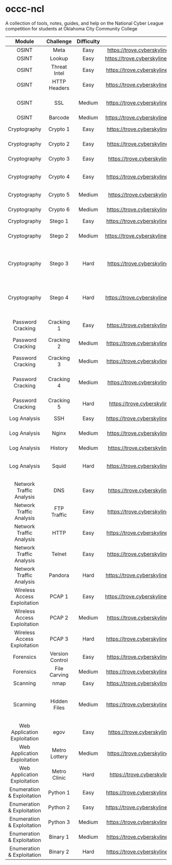 # occc-ncl
A collection of tools, notes, guides, and help on the National Cyber League competition for students at Oklahoma City Community College

|            Module            |    Challenge    | Difficulty |                              Guide                              |                        Tools                        |
|:----------------------------:|:---------------:|:----------:|:---------------------------------------------------------------:|:---------------------------------------------------:|
| OSINT                        | Meta            | Easy       | https://trove.cyberskyline.com/fccca3812b1a47528f8ab55e1dd7b894 | metadata2go                                         |
| OSINT                        | Lookup          | Easy       | https://trove.cyberskyline.com/beb4674c3c12483bbb9423711690764d | Google                                              |
| OSINT                        | Threat Intel    | Easy       | https://trove.cyberskyline.com/9ed371a52eed4a81a05df34587074326 | Wikipedia                                           |
| OSINT                        | HTTP Headers    | Easy       | https://trove.cyberskyline.com/0d6e926b2e5b402bacdd6b62cb48e342 | Wikipedia                                           |
| OSINT                        | SSL             | Medium     | https://trove.cyberskyline.com/8835d44ab9914ab98e25c6b2b5999abf | Online Barcode Reader                               |
| OSINT                        | Barcode         | Medium     | https://trove.cyberskyline.com/d695b934ae954d30b237eb4e1d81a946 |                                                     |
| Cryptography                 | Crypto 1        | Easy       | https://trove.cyberskyline.com/8964d7b06a234684abffade642838140 | RapidTables, CyberChef                              |
| Cryptography                 | Crypto 2        | Easy       | https://trove.cyberskyline.com/645f2b9059b04943bfa2c28b02667df5 | Rot13, CyberChef                                    |
| Cryptography                 | Crypto 3        | Easy       | https://trove.cyberskyline.com/7fa9781f241c4be49bf0cca9eadc2409 | Rumkin, CyberChef                                   |
| Cryptography                 | Crypto 4        | Easy       | https://trove.cyberskyline.com/346b7cdf8ae246c9b1ce41971d3e1b31 | Morse Code Translator, CyberChef                    |
| Cryptography                 | Crypto 5        | Medium     | https://trove.cyberskyline.com/125ced3a43004eef8e467fbc0fbcaa03 | dCode, CyberChef                                    |
| Cryptography                 | Crypto 6        | Medium     | https://trove.cyberskyline.com/c6c704add2e84e6ea6ddad7f2d7668d1 | dCode, CyberChef                                    |
| Cryptography                 | Stego 1         | Easy       | https://trove.cyberskyline.com/733a58d8135847bbb08a4a6aacaeb96a | strings, grep                                       |
| Cryptography                 | Stego 2         | Medium     | https://trove.cyberskyline.com/5133730a17214be3831588652a5ce777 | Digital Invisible Ink Toolkit, file                 |
| Cryptography                 | Stego 3         | Hard       | https://trove.cyberskyline.com/455a54f0eb444fe399c9b4966a25f1d0 | Digital Invisible Ink Toolkit, Hieroglyph Converter |
| Cryptography                 | Stego 4         | Hard       | https://trove.cyberskyline.com/38ce8b2db6a24bb49615382e2a252085 | Digital Invisible Ink Toolkit, Futurama Converter   |
| Password Cracking            | Cracking 1      | Easy       | https://trove.cyberskyline.com/aecdcc78aa70413aae7ea09a1b4300d4 | hashcat, RockYou wordlist                           |
| Password Cracking            | Cracking 2      | Medium     | https://trove.cyberskyline.com/d0a758e85b894a67af88b47cec3316b7 | hashcat                                             |
| Password Cracking            | Cracking 3      | Medium     | https://trove.cyberskyline.com/0922f61022ef487ca73cc770369360e6 | hashcat, Pokemon wordlist                           |
| Password Cracking            | Cracking 4      | Medium     | https://trove.cyberskyline.com/3f7c50f299f34ae896cc1d4955be2567 | ophcrack, XP special wordlist                       |
| Password Cracking            | Cracking 5      | Hard       | https://trove.cyberskyline.com/10cf2420aa574f5fa4fe17c37a28fb64 | hashcat, Law and Order: SVU wordlist                |
| Log Analysis                 | SSH             | Easy       | https://trove.cyberskyline.com/5213e481daa544fb94001cd51096edbb |                                                     |
| Log Analysis                 | Nginx           | Medium     | https://trove.cyberskyline.com/7884f0c64e8b46cea64332a77b5ef56e | cat, cut, sort, uniq, wc, grep                      |
| Log Analysis                 | History         | Medium     | https://trove.cyberskyline.com/038f8feecbf4489a9ee68d8c2131b49c | sqlite3                                             |
| Log Analysis                 | Squid           | Hard       | https://trove.cyberskyline.com/b2ca66f2ed8747139b26ba3539e6b4f7 | Epoch Converter,  cat, awk, sort, uniq              |
| Network Traffic Analysis     | DNS             | Easy       | https://trove.cyberskyline.com/9afdec615a5b4e0a8dd13a8cc679f6aa | Wireshark                                           |
| Network Traffic Analysis     | FTP Traffic     | Easy       | https://trove.cyberskyline.com/da643ef1fbdf44c399de12d273d281b6 | Wireshark                                           |
| Network Traffic Analysis     | HTTP            | Easy       | https://trove.cyberskyline.com/0ba6be5f984945ce89cbe56c273b2e38 | Wireshark, Online MD5                               |
| Network Traffic Analysis     | Telnet          | Easy       | https://trove.cyberskyline.com/c5378ffe4d3249219638848679fe95d6 | Wireshark                                           |
| Network Traffic Analysis     | Pandora         | Hard       | https://trove.cyberskyline.com/3c506db7881a4e48899380cc08e8c0a9 | Wireshark                                           |
| Wireless Access Exploitation | PCAP 1          | Easy       | https://trove.cyberskyline.com/288b1672a3824de0b3cd6386057b348b | aircrack-ng, Wireshark                              |
| Wireless Access Exploitation | PCAP 2          | Medium     | https://trove.cyberskyline.com/ca95b65b466c4d3fa3f6b9eb37338b15 | aircrack-ng                                         |
| Wireless Access Exploitation | PCAP 3          | Hard       | https://trove.cyberskyline.com/5c795a418e19432ca84093f469c0d25e | aircrack-ng, Wireshark                              |
| Forensics                    | Version Control | Easy       | https://trove.cyberskyline.com/1823d37a029f490abf5e4b45d499c3ab | unzip, ls, git                                      |
| Forensics                    | File Carving    | Medium     | https://trove.cyberskyline.com/ff55c18374c84109b32b95252309185d | file, binwalk, tar                                  |
| Scanning                     | nmap            | Easy       | https://trove.cyberskyline.com/a92ccb5089604e069f30e7436394efb3 | nmap                                                |
| Scanning                     | Hidden Files    | Medium     | https://trove.cyberskyline.com/a21499fe430a4441aac2b1033a328801 | Dirbuster, directory-list-2.3-Medium.txt wordlist   |
| Web Application Exploitation | egov            | Easy       | https://trove.cyberskyline.com/5d8c2d17ae764fbfaec7ed100dd27cf0 | Chrome Developer Tools                              |
| Web Application Exploitation | Metro Lottery   | Medium     | https://trove.cyberskyline.com/09d1f6e7653b460a830d7df6f7da891e | Chrome Developer Tools                              |
| Web Application Exploitation | Metro Clinic    | Hard       | https://trove.cyberskyline.com/bfe58f5fd2a84e2188bc54a2fe1ec0fb | SQL Injection                                       |
| Enumeration & Exploitation   | Python 1        | Easy       | https://trove.cyberskyline.com/1e888d07865649f18134ed9393a26f98 |                                                     |
| Enumeration & Exploitation   | Python 2        | Easy       | https://trove.cyberskyline.com/7052375377a14cef89b922604799d4db | uncompyle                                           |
| Enumeration & Exploitation   | Python 3        | Medium     | https://trove.cyberskyline.com/83f8a7862dba4aa08bc4892ba175930a | uncompyle                                           |
| Enumeration & Exploitation   | Binary 1        | Medium     | https://trove.cyberskyline.com/88baf3c7bf68469db6dd074d3d302825 | Ghidra                                              |
| Enumeration & Exploitation   | Binary 2        | Hard       | https://trove.cyberskyline.com/265341a9cbf2476c96a12a4b797a5dd7 | gdb                                                 |
